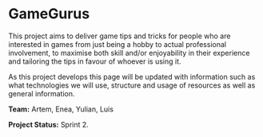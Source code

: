 # GameGurus

This project aims to deliver game tips and tricks for people who are interested in games from just being a hobby to actual professional involvement, to maximise both skill and/or enjoyability in their experience and tailoring the tips in favour of whoever is using it.

As this project develops this page will be updated with information such as what technologies we will use, structure and usage of resources as well as general information.

**Team:** Artem, Enea, Yulian, Luis

**Project Status:** Sprint 2.

